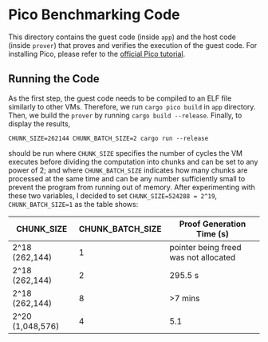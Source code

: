 # Pico Benchmarking Code

This directory contains the guest code (inside `app`) and the host code (inside `prover`) that proves and verifies the execution of 
the guest code. For installing Pico, please refer to the [official Pico tutorial](https://pico-docs.brevis.network/getting-started/installation).

## Running the Code

As the first step, the guest code needs to be compiled to an ELF file similarly to other VMs. Therefore, we run `cargo pico build` in `app` directory.
Then, we build the `prover` by running `cargo build --release`. Finally, to display the results,
```
CHUNK_SIZE=262144 CHUNK_BATCH_SIZE=2 cargo run --release
```
should be run where `CHUNK_SIZE` specifies the number of cycles the VM executes before dividing the computation into chunks and can be set to any 
power of 2; and where `CHUNK_BATCH_SIZE` indicates how many chunks are processed at the same time and can be any number sufficiently small to prevent 
the program from running out of memory. After experimenting with these two variables, I decided to set `CHUNK_SIZE=524288 = 2^19`, `CHUNK_BATCH_SIZE=1`
as the table shows:

| CHUNK_SIZE | CHUNK_BATCH_SIZE | Proof Generation Time (s) |
|------------------|------------|----------------|
| 2^18 (262,144)    | 1          | pointer being freed was not allocated         |
| 2^18 (262,144)   | 2          | 295.5 s            |
| 2^18 (262,144)   | 8         | >7 mins        |
| 2^20 (1,048,576) | 4          | 5.1            |
